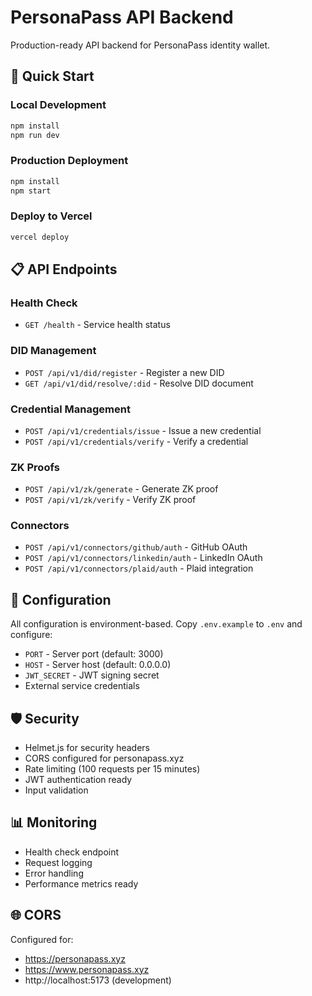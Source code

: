 # PersonaPass API Backend

Production-ready API backend for PersonaPass identity wallet.

## 🚀 Quick Start

### Local Development
```bash
npm install
npm run dev
```

### Production Deployment
```bash
npm install
npm start
```

### Deploy to Vercel
```bash
vercel deploy
```

## 📋 API Endpoints

### Health Check
- `GET /health` - Service health status

### DID Management
- `POST /api/v1/did/register` - Register a new DID
- `GET /api/v1/did/resolve/:did` - Resolve DID document

### Credential Management
- `POST /api/v1/credentials/issue` - Issue a new credential
- `POST /api/v1/credentials/verify` - Verify a credential

### ZK Proofs
- `POST /api/v1/zk/generate` - Generate ZK proof
- `POST /api/v1/zk/verify` - Verify ZK proof

### Connectors
- `POST /api/v1/connectors/github/auth` - GitHub OAuth
- `POST /api/v1/connectors/linkedin/auth` - LinkedIn OAuth
- `POST /api/v1/connectors/plaid/auth` - Plaid integration

## 🔧 Configuration

All configuration is environment-based. Copy `.env.example` to `.env` and configure:

- `PORT` - Server port (default: 3000)
- `HOST` - Server host (default: 0.0.0.0)
- `JWT_SECRET` - JWT signing secret
- External service credentials

## 🛡️ Security

- Helmet.js for security headers
- CORS configured for personapass.xyz
- Rate limiting (100 requests per 15 minutes)
- JWT authentication ready
- Input validation

## 📊 Monitoring

- Health check endpoint
- Request logging
- Error handling
- Performance metrics ready

## 🌐 CORS

Configured for:
- https://personapass.xyz
- https://www.personapass.xyz
- http://localhost:5173 (development)

